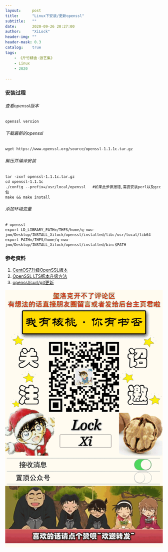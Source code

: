 ```yaml
---
layout:     post
title:      "Linux下安装/更新openssl"
subtitle:   ""
date:       2020-09-26 20:27:00
author:     "XiLock"
header-img: ""
header-mask: 0.3
catalog:    true
tags:
    - 《斤竹精舍·游艺集》
    - Linux
    - 2020

---
```


### 安装过程
###### 查看openssl版本

```
openssl version
```

###### 下载最新的openssl
```
wget https://www.openssl.org/source/openssl-1.1.1c.tar.gz
```


###### 解压并编译安装

```
tar -zxvf openssl-1.1.1c.tar.gz
cd openssl-1.1.1c
./config --prefix=/usr/local/openssl   #如果此步骤报错,需要安装perl以及gcc包
make && make install
```

###### 添加环境变量
``` 
# openssl
export LD_LIBRARY_PATH=/THFS/home/q-nwu-jmm/Desktop/INSTALL_Xilock/openssl/installed/lib:/usr/local/lib64
export PATH=/THFS/home/q-nwu-jmm/Desktop/INSTALL_Xilock/openssl/installed/bin:$PATH
```


### 参考资料
1. [CentOS7升级OpenSSL版本](https://www.cnblogs.com/itbsl/p/11275728.html)
1. [OpenSSL LTS版本升级方法](https://blog.csdn.net/liumiaocn/article/details/103444258)
1. [openssl/curl/git更新](https://www.freebuf.com/column/165868.html)

![](/img/wc-tail.GIF)
